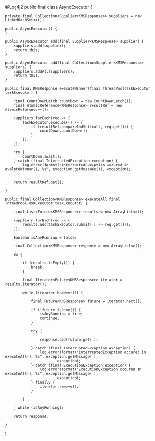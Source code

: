 
@Log4j2
public final class AsyncExecutor {

    private final Collection<Supplier<KMSResponse>> suppliers = new LinkedHashSet<>();

    public AsyncExecutor() {
    }

    public AsyncExecutor add(final Supplier<KMSResponse> supplier) {
        suppliers.add(supplier);
        return this;
    }

    public AsyncExecutor add(final Collection<Supplier<KMSResponse>> suppliers) {
        suppliers.addAll(suppliers);
        return this;
    }

    public final KMSResponse executeWinner(final ThreadPoolTaskExecutor taskExecutor) {

        final CountDownLatch countDown = new CountDownLatch(1);
        final AtomicReference<KMSResponse> resultRef = new AtomicReference<>();

        suppliers.forEach(req -> {
            taskExecutor.execute(() -> {
                if (resultRef.compareAndSet(null, req.get())) {
                    countDown.countDown();
                }
            });
        });

        try {
            countDown.await();
        } catch (final InterruptedException exception) {
            log.error(format("InterruptedException occured in evaluteWinner(), %s", exception.getMessage()), exception);
        }

        return resultRef.get();

    }

    public final Collection<KMSResponse> executeAll(final ThreadPoolTaskExecutor taskExecutor) {

        final List<Future<KMSResponse>> results = new ArrayList<>();

        suppliers.forEach(req -> {
            results.add(taskExecutor.submit(() -> req.get()));
        });

        boolean isAnyRunning = false;

        final Collection<KMSResponse> response = new ArrayList<>();

        do {

            if (results.isEmpty()) {
                break;
            }

            final Iterator<Future<KMSResponse>> iterator = results.iterator();

            while (iterator.hasNext()) {

                final Future<KMSResponse> future = iterator.next();

                if (!future.isDone()) {
                    isAnyRunning = true;
                    continue;
                }

                try {

                    response.add(future.get());

                } catch (final InterruptedException exception) {
                    log.error(format("InterruptedException occured in executeAll(), %s", exception.getMessage()),
                            exception);
                } catch (final ExecutionException exception) {
                    log.error(format("ExecutionException occured in executeAll(), %s", exception.getMessage()),
                            exception);
                } finally {
                    iterator.remove();
                }

            }

        } while (isAnyRunning);

        return response;

    }

}
